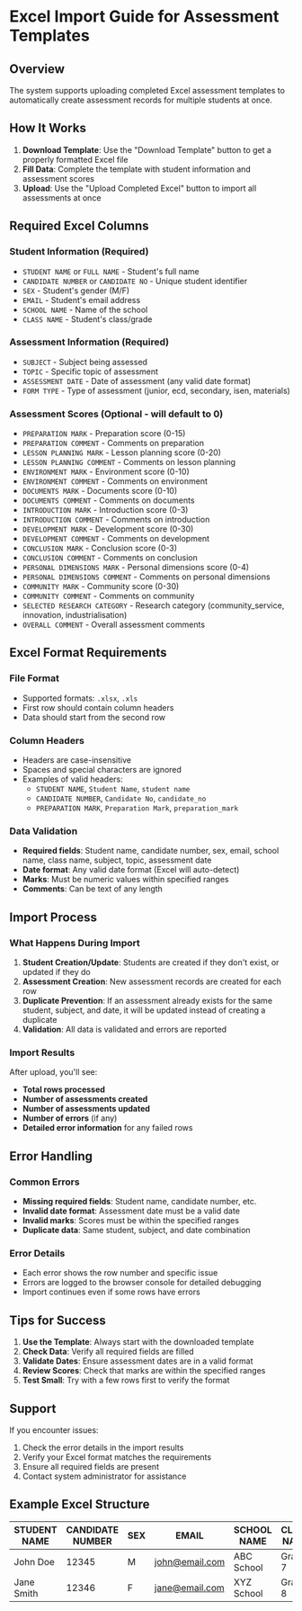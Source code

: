 # Excel Import Guide for Assessment Templates

## Overview
The system supports uploading completed Excel assessment templates to automatically create assessment records for multiple students at once.

## How It Works
1. **Download Template**: Use the "Download Template" button to get a properly formatted Excel file
2. **Fill Data**: Complete the template with student information and assessment scores
3. **Upload**: Use the "Upload Completed Excel" button to import all assessments at once

## Required Excel Columns

### Student Information (Required)
- `STUDENT NAME` or `FULL NAME` - Student's full name
- `CANDIDATE NUMBER` or `CANDIDATE NO` - Unique student identifier
- `SEX` - Student's gender (M/F)
- `EMAIL` - Student's email address
- `SCHOOL NAME` - Name of the school
- `CLASS NAME` - Student's class/grade

### Assessment Information (Required)
- `SUBJECT` - Subject being assessed
- `TOPIC` - Specific topic of assessment
- `ASSESSMENT DATE` - Date of assessment (any valid date format)
- `FORM TYPE` - Type of assessment (junior, ecd, secondary, isen, materials)

### Assessment Scores (Optional - will default to 0)
- `PREPARATION MARK` - Preparation score (0-15)
- `PREPARATION COMMENT` - Comments on preparation
- `LESSON PLANNING MARK` - Lesson planning score (0-20)
- `LESSON PLANNING COMMENT` - Comments on lesson planning
- `ENVIRONMENT MARK` - Environment score (0-10)
- `ENVIRONMENT COMMENT` - Comments on environment
- `DOCUMENTS MARK` - Documents score (0-10)
- `DOCUMENTS COMMENT` - Comments on documents
- `INTRODUCTION MARK` - Introduction score (0-3)
- `INTRODUCTION COMMENT` - Comments on introduction
- `DEVELOPMENT MARK` - Development score (0-30)
- `DEVELOPMENT COMMENT` - Comments on development
- `CONCLUSION MARK` - Conclusion score (0-3)
- `CONCLUSION COMMENT` - Comments on conclusion
- `PERSONAL DIMENSIONS MARK` - Personal dimensions score (0-4)
- `PERSONAL DIMENSIONS COMMENT` - Comments on personal dimensions
- `COMMUNITY MARK` - Community score (0-30)
- `COMMUNITY COMMENT` - Comments on community
- `SELECTED RESEARCH CATEGORY` - Research category (community_service, innovation, industrialisation)
- `OVERALL COMMENT` - Overall assessment comments

## Excel Format Requirements

### File Format
- Supported formats: `.xlsx`, `.xls`
- First row should contain column headers
- Data should start from the second row

### Column Headers
- Headers are case-insensitive
- Spaces and special characters are ignored
- Examples of valid headers:
  - `STUDENT NAME`, `Student Name`, `student name`
  - `CANDIDATE NUMBER`, `Candidate No`, `candidate_no`
  - `PREPARATION MARK`, `Preparation Mark`, `preparation_mark`

### Data Validation
- **Required fields**: Student name, candidate number, sex, email, school name, class name, subject, topic, assessment date
- **Date format**: Any valid date format (Excel will auto-detect)
- **Marks**: Must be numeric values within specified ranges
- **Comments**: Can be text of any length

## Import Process

### What Happens During Import
1. **Student Creation/Update**: Students are created if they don't exist, or updated if they do
2. **Assessment Creation**: New assessment records are created for each row
3. **Duplicate Prevention**: If an assessment already exists for the same student, subject, and date, it will be updated instead of creating a duplicate
4. **Validation**: All data is validated and errors are reported

### Import Results
After upload, you'll see:
- **Total rows processed**
- **Number of assessments created**
- **Number of assessments updated**
- **Number of errors** (if any)
- **Detailed error information** for any failed rows

## Error Handling

### Common Errors
- **Missing required fields**: Student name, candidate number, etc.
- **Invalid date format**: Assessment date must be a valid date
- **Invalid marks**: Scores must be within the specified ranges
- **Duplicate data**: Same student, subject, and date combination

### Error Details
- Each error shows the row number and specific issue
- Errors are logged to the browser console for detailed debugging
- Import continues even if some rows have errors

## Tips for Success

1. **Use the Template**: Always start with the downloaded template
2. **Check Data**: Verify all required fields are filled
3. **Validate Dates**: Ensure assessment dates are in a valid format
4. **Review Scores**: Check that marks are within the specified ranges
5. **Test Small**: Try with a few rows first to verify the format

## Support

If you encounter issues:
1. Check the error details in the import results
2. Verify your Excel format matches the requirements
3. Ensure all required fields are present
4. Contact system administrator for assistance

## Example Excel Structure

| STUDENT NAME | CANDIDATE NUMBER | SEX | EMAIL | SCHOOL NAME | CLASS NAME | SUBJECT | TOPIC | ASSESSMENT DATE | PREPARATION MARK | PREPARATION COMMENT | ... |
|--------------|------------------|-----|-------|-------------|-------------|---------|-------|-----------------|------------------|---------------------|-----|
| John Doe     | 12345           | M   | john@email.com | ABC School | Grade 7 | Mathematics | Algebra | 2024-01-15 | 12 | Good preparation | ... |
| Jane Smith   | 12346           | F   | jane@email.com | XYZ School | Grade 8 | English | Poetry | 2024-01-16 | 15 | Excellent work | ... |
